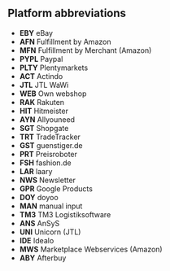 ## Platform abbreviations

* **EBY**  eBay
* **AFN**  Fulfillment by Amazon
* **MFN**  Fulfillment by Merchant (Amazon)
* **PYPL** Paypal
* **PLTY** Plentymarkets
* **ACT**  Actindo
* **JTL**  JTL WaWi
* **WEB**  Own webshop
* **RAK**  Rakuten
* **HIT**  Hitmeister
* **AYN**  Allyouneed
* **SGT**  Shopgate
* **TRT**  TradeTracker
* **GST**  guenstiger.de
* **PRT**  Preisroboter
* **FSH**  fashion.de
* **LAR**  laary
* **NWS**  Newsletter
* **GPR**  Google Products
* **DOY**  doyoo
* **MAN**  manual input
* **TM3**  TM3 Logistiksoftware
* **ANS**  AnSyS
* **UNI** Unicorn (JTL)
* **IDE** Idealo
* **MWS** Marketplace Webservices (Amazon)
* **ABY** Afterbuy
